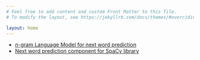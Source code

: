 ```yaml
---
# Feel free to add content and custom Front Matter to this file.
# To modify the layout, see https://jekyllrb.com/docs/themes/#overriding-theme-defaults

layout: home
---
```

- [*n*-gram Language Model for next word prediction](https://github.com/joaompfe/ngram-lm)
- [Next word prediction component for SpaCy library]()
